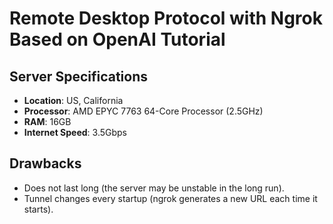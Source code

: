 # Remote Desktop Protocol with Ngrok Based on OpenAI Tutorial

## Server Specifications

- **Location**: US, California
- **Processor**: AMD EPYC 7763 64-Core Processor (2.5GHz)
- **RAM**: 16GB
- **Internet Speed**: 3.5Gbps

## Drawbacks

- Does not last long (the server may be unstable in the long run).
- Tunnel changes every startup (ngrok generates a new URL each time it starts).
